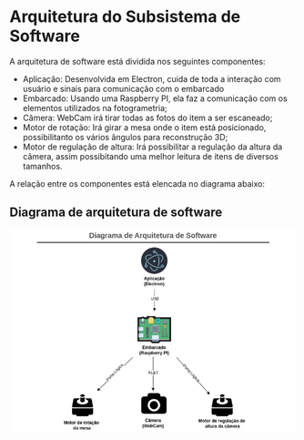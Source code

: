 
# Arquitetura do Subsistema de Software

A arquitetura de software está dividida nos seguintes componentes:

- Aplicação: Desenvolvida em Electron, cuida de toda a interação com usuário e sinais para comunicação com o embarcado
- Embarcado: Usando uma Raspberry PI, ela faz a comunicação com os elementos utilizados na fotogrametria;
- Câmera: WebCam irá tirar todas as fotos do item a ser escaneado;
- Motor de rotação: Irá girar a mesa onde o item está posicionado, possibilitanto os vários ângulos para reconstrução 3D;
- Motor de regulação de altura: Irá possibilitar a regulação da altura da câmera, assim possibitando uma melhor leitura de itens de diversos tamanhos.

A relação entre os componentes está elencada no diagrama abaixo:

## Diagrama de arquitetura de software 

![]( /docs/assets/software/Diagrama-arquitetura-software.png)

